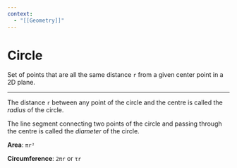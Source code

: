 ```yaml
---
context:
  - "[[Geometry]]"
---
```


# Circle

Set of points that are all the same distance `r` from a given center point in a 2D plane.

---

The distance `r` between any point of the circle and the centre is called the _radius_ of the circle.

The line segment connecting two points of the circle and passing through the centre is called the _diameter_ of the circle.

**Area**: `πr²`

**Circumference**: `2πr` or `τr`

